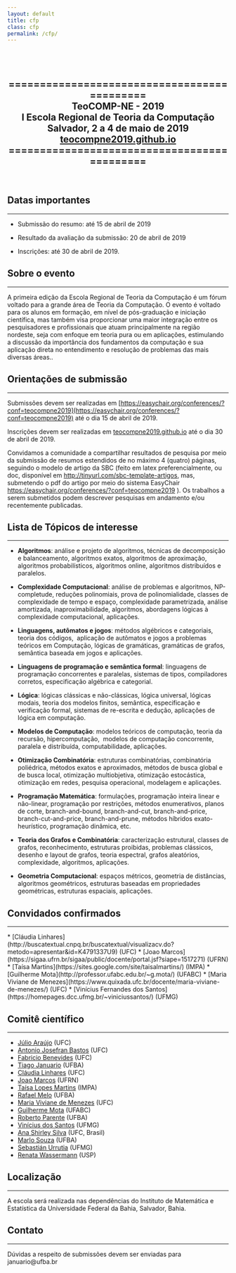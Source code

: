 ```yaml
---
layout: default
title: cfp
class: cfp
permalink: /cfp/
---
```


<center>
<h2>
<br>
<br>
============================================ <br>
TeoCOMP-NE - 2019 <br>
I Escola Regional de Teoria da Computação  <br>
Salvador, 2 a 4 de maio de 2019  <br>
<a href="https://teocompne2019.github.io/">teocompne2019.github.io</a><br>
============================================ <br>
</h2>
<br>
</center>

## Datas importantes
<hr>

  - Submissão do resumo: até 15 de abril de 2019
  * Resultado da avaliação da submissão: 20 de abril de 2019
  - Inscrições: até 30 de abril de 2019.

## Sobre o evento
<hr>

A primeira edição da Escola Regional de Teoria da Computação é um fórum voltado para a 
grande área de Teoria da Computação. O evento é voltado para os alunos em formação, 
em nível de pós-graduação e iniciação científica, mas também visa proporcionar uma 
maior integração entre os pesquisadores e profissionais que atuam principalmente na 
região nordeste, seja com enfoque em teoria pura ou em aplicações, estimulando a 
discussão da importância dos fundamentos da computação e sua aplicação direta no 
entendimento e resolução de problemas das mais diversas áreas..


## Orientações de submissão
<hr>

Submissões devem ser realizadas em [https://easychair.org/conferences/?conf=teocompne2019](https://easychair.org/conferences/?conf=teocompne2019) 
até o dia 15 de abril de 2019.

Inscrições devem ser realizadas em [teocompne2019.github.io](https://teocompne2019.github.io/) 
até o dia 30 de abril de 2019.

<p>Convidamos a comunidade a compartilhar resultados de pesquisa por meio da submissão de resumos estendidos de no máximo 4 (quatro) páginas, seguindo o modelo de artigo da SBC (feito em latex preferencialmente, ou doc, disponível em&nbsp;<a href="http://tinyurl.com/sbc-template-artigos" target="_blank">http://tinyurl.com/sbc-template-artigos</a>, mas, submetendo o pdf do artigo por meio do sistema EasyChair <a href="https://easychair.org/conferences/?conf=teocompne2019" target="_blank">https://easychair.org/conferences/?conf=teocompne2019</a>&nbsp;). Os trabalhos a serem submetidos podem descrever pesquisas em andamento e/ou recentemente publicadas.</p>

<h2>Lista de Tópicos de interesse</h2>
<hr>
<ul>
	<li>
	<p><strong>Algoritmos</strong>: análise e projeto de algoritmos, técnicas de decomposição e balanceamento, algoritmos exatos, algoritmos de aproximação, algoritmos probabilísticos, algoritmos online, algoritmos distribuídos e paralelos.</p>
	</li>
	<li>
	<p><strong>Complexidade Computacional</strong>: análise de problemas e algoritmos, NP-completude, reduções polinomiais, prova de polinomialidade, classes de complexidade de tempo e espaço, complexidade parametrizada, análise amortizada, inaproximabilidade, algoritmos, abordagens lógicas à complexidade computacional, aplicações.</p>
	</li>
	<li>
	<p><strong>Linguagens, autômatos e jogos</strong>: métodos algébricos e categoriais, teoria dos códigos,&nbsp; aplicação de autômatos e jogos a problemas teóricos em Computação, lógicas de gramáticas, gramáticas de grafos, semântica baseada em jogos e aplicações.</p>
	</li>
	<li>
	<p><strong>Linguagens de programação e semântica formal</strong>: linguagens de programação concorrentes e paralelas, sistemas de tipos, compiladores corretos, especificação algébrica e categorial.</p>
	</li>
	<li>
	<p><strong>Lógica</strong>: lógicas clássicas e não-clássicas, lógica universal, lógicas modais, teoria dos modelos finitos, semântica, especificação e verificação formal, sistemas de re-escrita e dedução, aplicações de lógica em computação.</p>
	</li>
	<li>
	<p><strong>Modelos de Computação</strong>: modelos teóricos de computação, teoria da recursão, hipercomputação,&nbsp; modelos de computação concorrente, paralela e distribuída, computabilidade, aplicações.</p>
	</li>
	<li>
	<p><strong>Otimização Combinatória</strong>: estruturas combinatórias, combinatória poliédrica, métodos exatos e aproximados, métodos de busca global e de busca local, otimização multiobjetiva, otimização estocástica, otimização em redes, pesquisa operacional, modelagem e aplicações.</p>
	</li>
	<li>
	<p><strong>Programação Matemática</strong>: formulações, programação inteira linear e não-linear, programação por restrições, métodos enumerativos, planos de corte, branch-and-bound, branch-and-cut, branch-and-price, branch-cut-and-price, branch-and-prune, métodos híbridos exato-heurístico, programação dinâmica, etc.</p>
	</li>
	<li>
	<p><strong>Teoria dos Grafos e Combinatória</strong>: caracterização estrutural, classes de grafos, reconhecimento, estruturas proibidas, problemas clássicos, desenho e layout de grafos, teoria espectral, grafos aleatórios, complexidade, algoritmos, aplicações.</p>
	</li>
	<li>
	<p><strong>Geometria Computacional</strong>: espaços métricos, geometria de distâncias, algoritmos geométricos, estruturas baseadas em propriedades geométricas, estruturas espaciais, aplicações.</p>
	</li>
</ul>

## Convidados confirmados
<hr>
  * [Cláudia Linhares](http://buscatextual.cnpq.br/buscatextual/visualizacv.do?metodo=apresentar&id=K4791337U9) (UFC)
  * [Joao Marcos](https://sigaa.ufrn.br/sigaa/public/docente/portal.jsf?siape=1517271) (UFRN)
  * [Taísa Martins](https://sites.google.com/site/taisalmartins/) (IMPA)  
  * [Guilherme Mota](http://professor.ufabc.edu.br/~g.mota/) (UFABC)  
  * [Maria Viviane de Menezes](https://www.quixada.ufc.br/docente/maria-viviane-de-menezes/) (UFC)  
  * [Vinícius Fernandes dos Santos](https://homepages.dcc.ufmg.br/~viniciussantos/) (UFMG)

## Comitê científico
<hr>

   * [Júlio Araújo](http://buscatextual.cnpq.br/buscatextual/visualizacv.do?id=K4137385U7) (UFC)
   * [Antonio Josefran Bastos](http://buscatextual.cnpq.br/buscatextual/visualizacv.do?id=K4258877H0) (UFC)
   * [Fabricio Benevides](http://buscatextual.cnpq.br/buscatextual/visualizacv.do?id=K4713901T3) (UFC)
   * [Tiago Januario](http://tiagojanuario.com.br/) (UFBA)
   * [Cláudia Linhares](http://buscatextual.cnpq.br/buscatextual/visualizacv.do?metodo=apresentar&id=K4791337U9) (UFC)      
   * [Joao Marcos](https://sigaa.ufrn.br/sigaa/public/docente/portal.jsf?siape=1517271) (UFRN)
   * [Taísa Lopes Martins](https://sites.google.com/site/taisalmartins/) (IMPA)
   * [Rafael Melo](https://sites.google.com/site/demelora/) (UFBA)
   * [Maria Viviane de Menezes](https://www.quixada.ufc.br/docente/maria-viviane-de-menezes/) (UFC)
   * [Guilherme Mota](http://professor.ufabc.edu.br/~g.mota/) (UFABC)
   * [Roberto Parente](http://buscatextual.cnpq.br/buscatextual/visualizacv.do?id=K4267849A0) (UFBA)
   * [Vinícius dos Santos](https://homepages.dcc.ufmg.br/~viniciussantos/) (UFMG)
   * [Ana Shirley Silva](http://www.lia.ufc.br/~anasilva/) (UFC, Brasil)   
   * [Marlo Souza](http://www.cienciaecultura.ufba.br/agenciadenoticias/pesquisadores/marlo-vieira-dos-santos-e-souza/) (UFBA)
   * [Sebastián Urrutia](https://homepages.dcc.ufmg.br/~surrutia/Site/About_Me.html) (UFMG)   
   * [Renata Wassermann](https://www.ime.usp.br/~renata/) (USP)  

<h2>Localização</h2>
<hr>
<p>A escola será realizada nas dependências do Instituto de Matemática e Estatística da Universidade Federal da Bahia, Salvador, Bahia.</p>

<h2>Contato</h2>
<hr>
<p>Dúvidas a respeito de submissões devem ser enviadas para januario@ufba.br</p>

